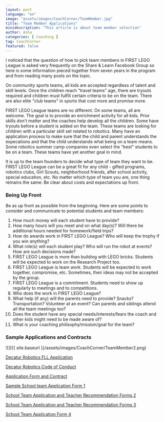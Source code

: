 ```yaml
---
layout: post
language: "en"
image: "assets/images/CoachCorner/TeamMember.jpg"
title: "Team Member Applications"
minidescription: "This article is about team member selection"
author: Asha
categories: [ Coaching ]
tag: CoachCorner
featured: false
---
```


I noticed that the question of how to pick team members in FIRST LEGO League is asked very frequently on the Share & Learn Facebook Group so here is some information pieced together from seven years in the program and from reading many posts on the topic.

On community sports teams, all kids are accepted regardless of talent and skill levels. Once the children reach "travel teams" age, there are tryouts required and children must fulfill certain criteria to be on the team. There are also elite "club teams" in sports that cost more and promise more.

FIRST LEGO League teams are no different. On some teams, all are welcome. The goal is to provide an enrichment activity for all kids. Prior skills don't matter and the coaches help develop all the children. Some have tryouts before a student is added on the team. These teams are looking for children with a particular skill set related to robotics. Many have an application process to make sure that the child and parent understands the expecations and that the child understands what being on a team means. Some robotics summer camp companies even select the "best" students to be on a team. These teams have yet another goal in mind. 

It is up to the team founders to decide what type of team they want to be. FIRST LEGO League can be a great fit for any child - gifted programs, robotics clubs, Girl Scouts, neighborhood friends, after school activity, special education, etc. No matter which type of team you are, one thing remains the same: Be clear about costs and expectations up front.

### Being Up Front

Be as up front as possible from the beginning. Here are some points to consider and communicate to potential students and team members: <br>
1) How much money will each student have to provide? <br>
2) How many hours will you meet and on what day(s)? Will there be additional hours needed for homework/field trips?<br>
3) How do awards work in FIRST LEGO League? Who will keep the trophy if you win anything?<br>
4) What role(s) will each student play? Who will run the robot at events? How are such decisions made?<br>
5) FIRST LEGO League is more than building with LEGO bricks. Students will be expected to work on the Research Project too.<br>
6) FIRST LEGO League is team work. Students will be expected to work together, compromise, etc. Sometimes, their ideas may not be accepted by the group.<br>
7) FIRST LEGO League is a commitment. Students need to show up regularly to meetings and to competitions.<br>
8) Who does the work in FIRST LEGO League?<br>
9) What help (if any) will the parents need to provide? Snacks? Transportation? Volunteer at an event? Can parents and siblings attend all the team meetings too?<br>
10) Does the student have any special needs/interests/fears the coach and other kids might need to be made aware of?<br>
11) What is your coaching philisophy/mission/goal for the team?


### Sample Applications and Contracts

![]({{ site.baseurl }}/assets/images/CoachCorner/TeamMember2.png)

<a href="http://decaturrobotics.org/wp-content/uploads/2018/04/Decatur-Robotics-Application-2018.pdf">Decatur Robotics FLL Application</a>

<a href="http://decaturrobotics.org/wp-content/uploads/2018/04/Code-of-Conduct.pdf"> Decatur Robotics Code of Conduct</a>

<a href="http://outreach.engineering.asu.edu/wp-content/uploads/2012/10/Contract-for-Children-Parents.pdf"> Application Form and Contract</a>

<a href="https://www.sps186.org/downloads/attachments/52091/FLL2016-2017Application-2.pdf"> Sample School team Application Form 1</a>


<a href="https://gravelyes.pwcs.edu/UserFiles/Servers/Server_407117/File/Webmaster/2016%20Robotics%20Application(1).pdf"> School Team Application and Teacher Recommendation Forms 2 </a>

<a href="http://www.ccisd.net/common/pages/DisplayFile.aspx?itemId=2595345"> School Team Application and Teacher Recommendation Forms 3</a>

<a href="https://lookaside.fbsbx.com/file/2018-2019%20Robotics%20Information%20%20Application%20-%20New%20Core%20Values.pdf?token=AWwU_uwFBJcGPqBa0b1zIR152PqXQbG1Jo3GzDk0UIrnm_Hic2QS-yBta_CTLfqm1JyZ1irU2fYaE1zRHJb9CMawqArO-kvFd59rmfq-t1U3MXphjCMf-ZU9YRom6Et3B9A6ZWaoxW4cKXOZM5ByFMnm">School Team Application Form 4</a>


